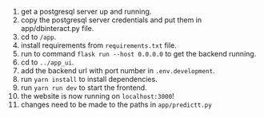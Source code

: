 1. get a postgresql server up and running.
2. copy the postgresql server credentials and put them in app/dbinteract.py file.
3. cd to `/app`.
4. install requirements from `requirements.txt` file.
5. run to command `flask run --host 0.0.0.0` to get the backend running.
6. cd to `../app_ui`.
7. add the backend url with port number in `.env.development`.
8. run `yarn install` to install dependencies.
9. run `yarn run dev` to start the frontend.
10. the website is now running on `localhost:3000`!
11. changes need to be made to the paths in `app/predictt.py`